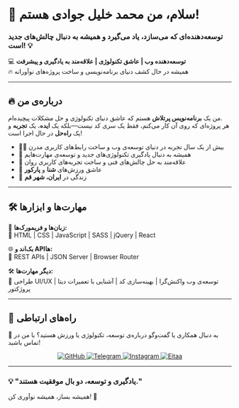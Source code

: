 # 🚀 سلام، من **محمد خلیل جوادی** هستم!  
### توسعه‌دهنده‌ای که می‌سازد، یاد می‌گیرد و همیشه به دنبال چالش‌های جدید است! 💡  

💻 **توسعه‌دهنده وب | عاشق تکنولوژی | علاقه‌مند به یادگیری و پیشرفت**  
🔥 همیشه در حال کشف دنیای برنامه‌نویسی و ساخت پروژه‌های نوآورانه  

---

## 🔥 درباره‌ی من  
من یک **برنامه‌نویس پرتلاش** هستم که عاشق دنیای تکنولوژی و حل مشکلات پیچیده‌ام.  
هر پروژه‌ای که روی آن کار می‌کنم، فقط یک سری کد نیست—بلکه یک **ایده**، یک **تجربه** و یک **راه‌حل** در حال اجرا است!  

- 👨‍💻 بیش از یک سال تجربه در دنیای توسعه‌ی وب و ساخت رابط‌های کاربری مدرن  
- 🚀 همیشه به دنبال یادگیری تکنولوژی‌های جدید و توسعه‌ی مهارت‌هایم  
- 🎯 علاقه‌مند به حل چالش‌های فنی و ساخت تجربه‌های کاربری روان  
- 🌱 عاشق ورزش‌های **شنا** و **پارکور**  
- 📍 زندگی در **ایران، شهر قم**  

---

## 🛠️ مهارت‌ها و ابزارها  
🚀 **زبان‌ها و فریمورک‌ها:**  
🔹 HTML | CSS | JavaScript | SASS | jQuery | React  

🌐 **بک‌اند و API‌ها:**  
🔹 REST APIs | JSON Server | Browser Router  

🛠️ **دیگر مهارت‌ها:**  
🔹 طراحی UI/UX | توسعه‌ی وب واکنش‌گرا | بهینه‌سازی کد | آشنایی با تعمیرات دیتا پروژکتور  

---

## 📢 راه‌های ارتباطی  
🚀 به دنبال همکاری یا گفت‌وگو درباره‌ی توسعه، تکنولوژی یا ورزش هستید؟ با من در تماس باشید!  

<p align="center">
    <a href="https://github.com/javadi2810">
        <img src="https://img.shields.io/badge/GitHub-181717?style=for-the-badge&logo=github&logoColor=white" alt="GitHub">
    </a>
    <a href="https://t.me/m_khalil_j">
        <img src="https://img.shields.io/badge/Telegram-2CA5E0?style=for-the-badge&logo=telegram&logoColor=white" alt="Telegram">
    </a>
    <a href="https://www.instagram.com/m_khalil_j">
        <img src="https://img.shields.io/badge/Instagram-E4405F?style=for-the-badge&logo=instagram&logoColor=white" alt="Instagram">
    </a>
    <a href="https://eitaa.com/mohammad_khalil_javadi">
        <img src="https://img.shields.io/badge/Eitaa-1DA1F2?style=for-the-badge&logo=telegram&logoColor=white" alt="Eitaa">
    </a>
</p>

---

### 💡 "یادگیری و توسعه، دو بال موفقیت هستند."  
همیشه بساز، همیشه نوآوری کن! 🚀  
